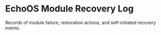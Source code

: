 # EchoOS Module Recovery Log

Records of module failure, restoration actions, and self-initiated recovery events.